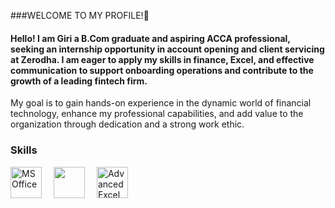 ###WELCOME TO MY PROFILE!👋

<h4>Hello! I am Giri a B.Com graduate and aspiring ACCA professional, seeking an internship opportunity in account opening and client servicing at Zerodha. I am eager to apply my skills in finance, Excel, and effective communication to support onboarding operations and contribute to the growth of a leading fintech firm.</h4>

My goal is to gain hands-on experience in the dynamic world of financial technology, enhance my professional capabilities, and add value to the organization through dedication and a strong work ethic.

### Skills

<p>
  <!-- MS Office -->
  <img src="https://1000logos.net/wp-content/uploads/2023/04/Microsoft-Office-logo.jpg" alt="MS Office" width="50" height="50" style="margin-right:15px;"/>

  <!-- ERP Tally -->
  <img src="https://www.pngkey.com/png/full/24-244212_tally-with-gst-course-tally-erp-9-logo.png" width="50" height="50" style="margin-right:15px;"/> 
  
  <!-- Advanced Excel -->
  <img src="https://upload.wikimedia.org/wikipedia/commons/7/73/Microsoft_Excel_2013-2019_logo.svg" alt="Advanced Excel" width="50" height="50"/>
</p>
      
     
      
  
